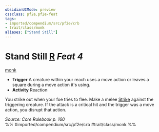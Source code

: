 ```yaml
---
obsidianUIMode: preview
cssclass: pf2e,pf2e-feat
tags:
- imported/compendium/src/pf2e/crb
- trait/class/monk
aliases: ["Stand Still"]
---
```

# Stand Still  [R](chapter-9-playing-the-game.md#Actions "Reaction") *Feat 4*  
[monk](rules/traits/monk.md)  

- **Trigger** A creature within your reach uses a move action or leaves a square during a move action it's using.
- **Activity** Reaction

You strike out when your foe tries to flee. Make a melee [Strike](strike.md) against the triggering creature. If the attack is a critical hit and the trigger was a move action, you disrupt that action.

*Source: Core Rulebook p. 160*  
%% #imported/compendium/src/pf2e/crb #trait/class/monk %%